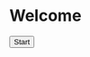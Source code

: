<!DOCTYPE html>
<html lang="en">
  <head>
    <title>banan</title>
  </head>
  <body>
    <h1>Welcome</h1>
    <a href="C:\Users\elisc\vs.code\Question Game\start.html">
      <button>Start</button></a>
    </body>
